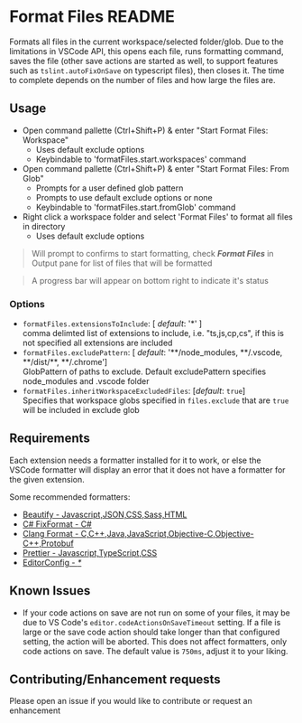 # Format Files README

Formats all files in the current workspace/selected folder/glob.  Due to the limitations in VSCode API, this opens each file, runs formatting command, saves the file (other save actions are started as well, to support features such as `tslint.autoFixOnSave` on typescript files), then closes it. The time to complete depends on the number of files and how large the files are.

## Usage

* Open command pallette (Ctrl+Shift+P) & enter "Start Format Files: Workspace"
  * Uses default exclude options
  * Keybindable to 'formatFiles.start.workspaces' command
* Open command pallette (Ctrl+Shift+P) & enter "Start Format Files: From Glob"
  * Prompts for a user defined glob pattern
  * Prompts to use default exclude options or none
  * Keybindable to 'formatFiles.start.fromGlob' command
* Right click a workspace folder and select 'Format Files' to format all files in directory
  * Uses default exclude options

> Will prompt to confirms to start formatting, check ***Format Files*** in Output pane for list of files that will be formatted

> A progress bar will appear on bottom right to indicate it's status

### Options

* `formatFiles.extensionsToInclude`: [ *default*: '\*' ]<br>comma delimted list of extensions to include, i.e. "ts,js,cp,cs", if this is not specified all extensions are included
* `formatFiles.excludePattern`: [ *default*: '\*\*/node_modules, \*\*/.vscode, \*\*/dist/\*\*, \*\*/.chrome']<br>GlobPattern of paths to exclude.  Default excludePattern specifies node_modules and .vscode folder
* `formatFiles.inheritWorkspaceExcludedFiles`: [*default*: `true`]<br>Specifies that workspace globs specified in `files.exclude` that are `true` will be included in exclude glob

## Requirements

Each extension needs a formatter installed for it to work, or else the VSCode formatter will display an error that it does not have a formatter for the given extension.

Some recommended formatters:
* [Beautify - Javascript,JSON,CSS,Sass,HTML](https://marketplace.visualstudio.com/items?itemName=HookyQR.beautify)
* [C# FixFormat - C#](https://marketplace.visualstudio.com/items?itemName=Leopotam.csharpfixformat)
* [Clang Format - C,C++,Java,JavaScript,Objective-C,Objective-C++,Protobuf](https://marketplace.visualstudio.com/items?itemName=xaver.clang-format)
* [Prettier - Javascript,TypeScript,CSS](https://marketplace.visualstudio.com/items?itemName=esbenp.prettier-vscode)
* [EditorConfig - *\**](https://marketplace.visualstudio.com/items?itemName=EditorConfig.EditorConfig)

## Known Issues

* If your code actions on save are not run on some of your files, it may be due to VS Code's `editor.codeActionsOnSaveTimeout` setting. If a file is large or the save code action should take longer than that configured setting, the action will be aborted. This does not affect formatters, only code actions on save. The default value is `750ms`, adjust it to your liking.

## Contributing/Enhancement requests

Please open an issue if you would like to contribute or request an enhancement